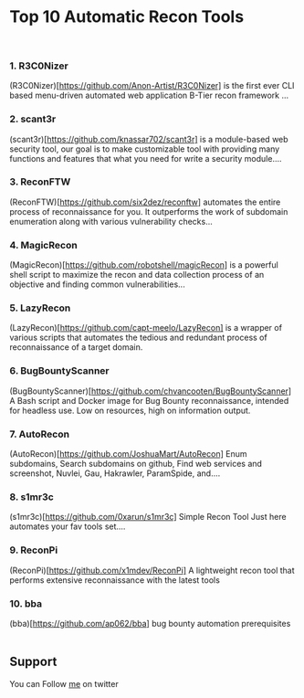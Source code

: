 # Top 10 Automatic Recon Tools
&nbsp;

### 1. R3C0Nizer
(R3C0Nizer)[https://github.com/Anon-Artist/R3C0Nizer] is the first ever CLI based menu-driven automated web application B-Tier recon framework ...
&nbsp;

### 2. scant3r
(scant3r)[https://github.com/knassar702/scant3r] is a module-based web security tool, our goal is to make customizable tool with providing many functions and features that what you need for write a security module....
&nbsp;

### 3. ReconFTW
(ReconFTW)[https://github.com/six2dez/reconftw] automates the entire process of reconnaissance for you. It outperforms the work of subdomain enumeration along with various vulnerability checks...
&nbsp;

### 4. MagicRecon
(MagicRecon)[https://github.com/robotshell/magicRecon] is a powerful shell script to maximize the recon and data collection process of an objective and finding common vulnerabilities...
&nbsp;

### 5. LazyRecon
(LazyRecon)[https://github.com/capt-meelo/LazyRecon] is a wrapper of various scripts that automates the tedious and redundant process of reconnaissance of a target domain.
&nbsp;

### 6. BugBountyScanner
(BugBountyScanner)[https://github.com/chvancooten/BugBountyScanner] A Bash script and Docker image for Bug Bounty reconnaissance, intended for headless use. Low on resources, high on information output.
&nbsp;

### 7. AutoRecon
(AutoRecon)[https://github.com/JoshuaMart/AutoRecon] Enum subdomains, Search subdomains on github, Find web services and screenshot, Nuvlei, Gau, Hakrawler, ParamSpide, and....
&nbsp;

### 8. s1mr3c
(s1mr3c)[https://github.com/0xarun/s1mr3c] Simple Recon Tool Just here automates your fav tools set....
&nbsp;

### 9. ReconPi
(ReconPi)[https://github.com/x1mdev/ReconPi] A lightweight recon tool that performs extensive reconnaissance with the latest tools
&nbsp;

### 10. bba
(bba)[https://github.com/ap062/bba] bug bounty automation prerequisites
</br>&nbsp;

## Support
You can Follow [me](https://twitter.com/iamfuche) on twitter 
